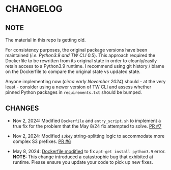 # CHANGELOG

## NOTE
The material in this repo is getting old. 

For consistency purposes, the original package versions have been maintained (_i.e. Python3.9 and TW CLI 0.5_). This approach required the  Dockerfile to be rewritten from its original state in order to cleanly/easily retain access to a Python3.9 runtime. I recommend using git history / blame on the Dockerfile to compare the original state vs updated state.

Anyone implementing now (_circa early November 2024_) should - at the very least - consider using a newer version of TW CLI and assess whether pinned Python packages in `requirements.txt` should be bumped.


## CHANGES
- Nov 2, 2024: Modified `Dockerfile` and `entry_script.sh` to implement a true fix for the problem that the May 8/24 fix attempted to solve. [PR #7](https://github.com/seqeralabs/datasets-automation-blog/pull/7)

- Nov 2, 2024: Modified `s3key` string-splitting logic to accommodate more complex S3 prefixes. [PR #6](https://github.com/seqeralabs/datasets-automation-blog/pull/6)

- May 8, 2024: [Dockerfile modified](https://github.com/seqeralabs/datasets-automation-blog/pull/2) to fix `apt-get install python3.9` error. **NOTE:** This change introduced a catastrophic bug that exhibited at runtime. Please ensure you update your code to pick up new fixes.
